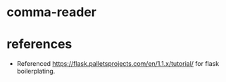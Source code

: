 # comma-reader
# references
* Referenced https://flask.palletsprojects.com/en/1.1.x/tutorial/ for flask boilerplating. 